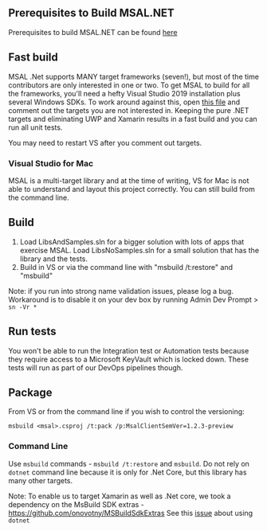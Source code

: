 ## Prerequisites to Build MSAL.NET
Prerequisites to build MSAL.NET can be found [here](https://github.com/AzureAD/microsoft-authentication-library-for-dotnet/wiki/Pre-requisites-to-build-MSAL.NET)

## Fast build 

MSAL .Net supports MANY target frameworks (seven!), but most of the time contributors are only interested in one or two. To get MSAL to build for all the frameworks, you'll need a hefty Visual Studio 2019 installation plus several Windows SDKs. 
To work around against this, open [this file](https://github.com/AzureAD/microsoft-authentication-library-for-dotnet/blob/master/src/client/Microsoft.Identity.Client/Microsoft.Identity.Client.csproj#L3) and comment out the targets you are not interested in. Keeping the pure .NET targets and eliminating UWP and Xamarin results in a fast build and you can run all unit tests.

You may need to restart VS after you comment out targets.

### Visual Studio for Mac

MSAL is a multi-target library and at the time of writing, VS for Mac is not able to understand and layout this project correctly. You can still build from the command line. 

## Build 

1. Load LibsAndSamples.sln for a bigger solution with lots of apps that exercise MSAL. Load LibsNoSamples.sln for a small solution that has the library and the tests. 
2. Build in VS or via the command line with "msbuild /t:restore" and "msbuild"

Note: if you run into strong name validation issues, please log a bug. Workaround is to disable it on your dev box by running Admin Dev Prompt > `sn -Vr *`

## Run tests

You won't be able to run the Integration test or Automation tests because they require access to a Microsoft KeyVault which is locked down. These tests will run as part of our DevOps pipelines though.

## Package

From VS or from the command line if you wish to control the versioning:

`msbuild <msal>.csproj /t:pack /p:MsalClientSemVer=1.2.3-preview`

### Command Line

Use `msbuild` commands - `msbuild /t:restore` and `msbuild`. Do not rely on `dotnet` command line because it is only for .Net Core, but this library has many other targets.

Note: To enable us to target Xamarin as well as .Net core, we took a dependency on the MsBuild SDK extras - https://github.com/onovotny/MSBuildSdkExtras See this [issue](https://github.com/onovotny/MSBuildSdkExtras/issues/102) about using `dotnet` 


